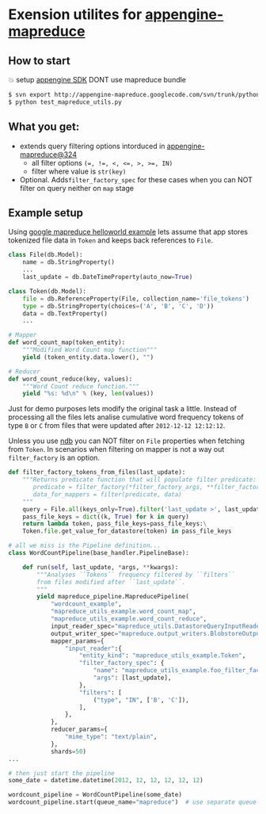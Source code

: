 # Exension utilites for [appengine-mapreduce](http://code.google.com/p/appengine-mapreduce/)

## How to start
:collision: setup [appengine SDK](https://developers.google.com/appengine/downloads#Google_App_Engine_SDK_for_Python) DONT use mapreduce bundle

```bash
$ svn export http://appengine-mapreduce.googlecode.com/svn/trunk/python/src/mapreduce
$ python test_mapreduce_utils.py
```

## What you get:
- extends query filtering options intorduced in [appengine-mapreduce@324](http://code.google.com/p/appengine-mapreduce/source/detail?spec=svn329&r=324)
  - all filter options ```(=, !=, <, <=, >, >=, IN)```
  - filter where value is ```str(key)```
- Optional. Adds```filter_factory_spec``` for these cases when you can NOT filter on query neither on ``map`` stage


## Example setup
Using [google mapreduce helloworld example](https://developers.google.com/appengine/docs/python/dataprocessing/helloworld)
lets assume that app stores tokenized file data in ```Token``` and keeps back references to ```File```.

```python
class File(db.Model):
    name = db.StringProperty()
    ...
    last_update = db.DateTimeProperty(auto_now=True)

class Token(db.Model):
    file = db.ReferenceProperty(File, collection_name='file_tokens')
    type = db.StringProperty(choices=('A', 'B', 'C', 'D'))
    data = db.TextProperty()
    ...

# Mapper
def word_count_map(token_entity):
    """Modified Word Count map function"""
    yield (token_entity.data.lower(), "")

# Reducer
def word_count_reduce(key, values):
    """Word Count reduce function."""
    yield "%s: %d\n" % (key, len(values))
```
Just for demo purposes lets modify the original task a little. Instead of processing all the files lets analise cumulative word frequency tokens of type ```B``` or ```C``` from files that were updated after ```2012-12-12 12:12:12```.

Unless you use [ndb](https://developers.google.com/appengine/docs/python/ndb/) you can NOT filter on ```File``` properties when fetching from ```Token```. In scenarios when filtering on mapper is not a way out ```filter_factory``` is an option.

```python
def filter_factory_tokens_from_files(last_update):
    """Returns predicate function that will populate filter predicate:
       predicate = filter_factory(*filter_factory_args, **filter_factory_kwargs)
       data_for_mappers = filter(predicate, data)
    """
    query = File.all(keys_only=True).filter('last_update >', last_update)
    pass_file_keys = dict((k, True) for k in query)
    return lambda token, pass_file_keys=pass_file_keys:\
    Token.file.get_value_for_datastore(token) in pass_file_keys

# all we miss is the Pipeline definition...
class WordCountPipeline(base_handler.PipelineBase):

    def run(self, last_update, *args, **kwargs):
        """Analyses ``Tokens`` frequency filtered by ``filters``
        from files modified after ``last_update``.
        """
        yield mapreduce_pipeline.MapreducePipeline(
            "wordcount_example",
            "mapreduce_utils_example.word_count_map",
            "mapreduce_utils_example.word_count_reduce",
            input_reader_spec="mapreduce_utils.DatastoreQueryInputReader",
            output_writer_spec="mapreduce.output_writers.BlobstoreOutputWriter",
            mapper_params={
                "input_reader":{
                    "entity_kind": "mapreduce_utils_example.Token",
                    "filter_factory_spec": {
                        "name": "mapreduce_utils_example.foo_filter_factory"
                        "args": [last_update],
                    },
                    "filters": [
                        ("type", "IN", ['B', 'C']),
                    ],
                },
            },
            reducer_params={
                "mime_type": "text/plain",
            },
            shards=50)
...

# then just start the pipeline
some_date = datetime.datetime(2012, 12, 12, 12, 12, 12)

wordcount_pipeline = WordCountPipeline(some_date)
wordcount_pipeline.start(queue_name="mapreduce")  # use separate queue
```
